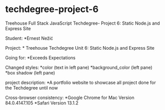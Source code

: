 # techdegree-project-6
 Treehouse Full Stack JavaScript Techdegree- Project 6: Static Node.js and Express Site

Student:
    *Ernest Nežić

Project:
    * Treehouse Techdegree Unit 6:
        Static Node.js and Express Site

Going for:
    *Exceeds Expectations

Changed styles:
    *color (text in left pane)
    *background_color (left pane)
    *box shadow (left pane)

project description:
    *A portfolio website to showcase all project done for the Techdegree until now

Cross-browser consistency:
    *Google Chrome for Mac Version 84.0.4147.105
    *Safari Version 13.1.2